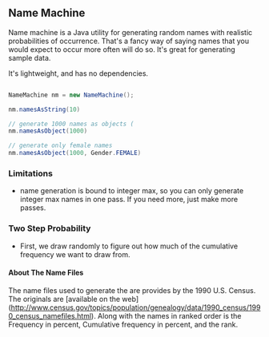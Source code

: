 Name Machine
-----------------------

Name machine is a Java utility for generating random names with realistic probabilities of occurrence.  That's a
fancy way of saying names that you would expect to occur more often will do so.  It's great for generating sample data.

It's lightweight, and has no dependencies.


```java

NameMachine nm = new NameMachine();

nm.namesAsString(10)

// generate 1000 names as objects (
nm.namesAsObject(1000)

// generate only female names
nm.namesAsObject(1000, Gender.FEMALE)


```

### Limitations

- name generation is bound to integer max, so you can only generate integer max names in one pass.  If you need more,
 just make more passes.



### Two Step Probability

- First, we draw randomly to figure out how much of the cumulative frequency we want to draw from.  

#### About The Name Files

The name files used to generate the are provides by the 1990 U.S. Census.  The originals are [available on the web]
(http://www.census.gov/topics/population/genealogy/data/1990_census/1990_census_namefiles.html).  Along with the
names in ranked order is the Frequency in percent, Cumulative frequency in percent, and the rank.

